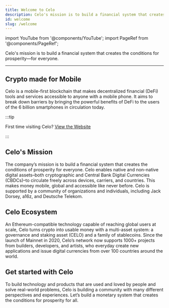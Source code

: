 ```yaml
---
title: Welcome to Celo
description: Celo's mission is to build a financial system that creates the conditions for prosperity—for everyone.
id: welcome
slug: /welcome
---
```


import YouTube from '@components/YouTube';
import PageRef from '@components/PageRef';

Celo's mission is to build a financial system that creates the conditions for prosperity—for everyone.

---

## Crypto made for Mobile

Celo is a mobile-first blockchain that makes decentralized financial (DeFi) tools and services accessible to anyone with a mobile phone. It aims to break down barriers by bringing the powerful benefits of DeFi to the users of the 6 billion smartphones in circulation today.

:::tip

First time visiting Celo? [View the Website](https://www.celo.org)

:::

## Celo's Mission

The company’s mission is to build a financial system that creates the conditions of prosperity for everyone. Celo enables native and non-native digital assets–both cryptographic and Central Bank Digital Currencies (CBDCs)–to circulate freely across devices, carriers, and countries. This makes money mobile, global and accessible like never before. Celo is supported by a community of organizations and individuals, including Jack Dorsey, a16z, and Deutsche Telekom.

<YouTube videoId="kKggE5OvyhE"/>

## Celo Ecosystem

An Ethereum-compatible technology capable of reaching global users at scale, Celo turns crypto into usable money with a multi-asset system: a governance and staking asset (CELO) and a family of stablecoins. Since the launch of Mainnet in 2020, Celo’s network now supports 1000+ projects from builders, developers, and artists, who everyday create new applications and issue digital currencies from over 100 countries around the world.

<YouTube videoId="vwfHiaVzc2E"/>

## Get started with Celo

To build technology and products that are used and loved by people and solve real-world problems, Celo is building a community with many different perspectives and experiences. Let’s build a monetary system that creates the conditions for prosperity for all.
